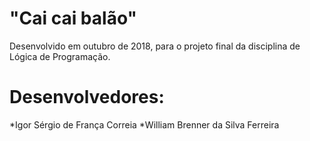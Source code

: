 # "Cai cai balão"

Desenvolvido em outubro de 2018, para o projeto final da disciplina de Lógica de Programação.

# Desenvolvedores:

*Igor Sérgio de França Correia
*William Brenner da Silva Ferreira
